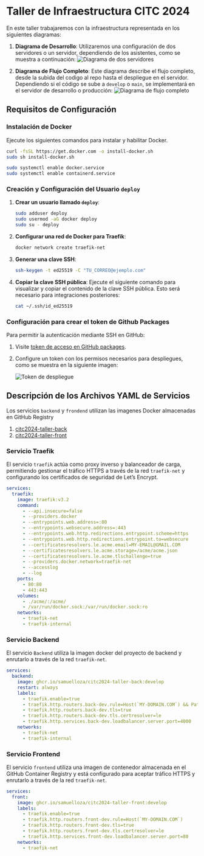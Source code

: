 
# Taller de Infraestructura CITC 2024

En este taller trabajaremos con la infraestructura representada en los siguientes diagramas:

1. **Diagrama de Desarrollo**: Utilizaremos una configuración de dos servidores o un servidor, dependiendo de los asistentes, como se muestra a continuación:
   ![Diagrama de dos servidores](assets/img/infra-2-servers.png)

2. **Diagrama de Flujo Completo**: Este diagrama describe el flujo completo, desde la subida del codigo al repo hasta el despliegue en el servidor. Dependiendo si el código se sube a `develop` o `main`, se implementará en el servidor de desarrollo o producción:
   ![Diagrama de flujo completo](./assets/img/all-flow.png)

## Requisitos de Configuración

### Instalación de Docker
Ejecute los siguientes comandos para instalar y habilitar Docker.

```bash
curl -fsSL https://get.docker.com -o install-docker.sh
sudo sh install-docker.sh

sudo systemctl enable docker.service
sudo systemctl enable containerd.service
```

### Creación y Configuración del Usuario `deploy`
1. **Crear un usuario llamado `deploy`**:
   ```bash
   sudo adduser deploy
   sudo usermod -aG docker deploy
   sudo su - deploy
   ```

2. **Configurar una red de Docker para Traefik**:
   ```bash
   docker network create traefik-net
   ```

3. **Generar una clave SSH**:
   ```bash
   ssh-keygen -t ed25519 -C "TU_CORREO@ejemplo.com"
   ```

4. **Copiar la clave SSH pública**:
   Ejecute el siguiente comando para visualizar y copiar el contenido de la clave SSH pública. Esto será necesario para integraciones posteriores:
   ```bash
   cat ~/.ssh/id_ed25519
   ```

### Configuración para crear el token de Github Packages
Para permitir la autenticación mediante SSH en GitHub:

1. Visite [token de acceso en GitHub packages](https://github.com/settings/tokens/new).
2. Configure un token con los permisos necesarios para despliegues, como se muestra en la siguiente imagen:

   ![Token de despliegue](./assets/img/deploy-packages-token.png)

## Descripción de los Archivos YAML de Servicios

Los servicios `backend` y `frondend` utilizan las imagenes Docker almacenadas en GitHub Registry
   1. [citc2024-taller-back](https://github.com/samuelloza/citc2024-taller-back)  
   1. [citc2024-taller-front](https://github.com/samuelloza/citc2024-taller-front)

### Servicio Traefik

El servicio `traefik` actúa como proxy inverso y balanceador de carga, permitiendo gestionar el tráfico HTTPS a través de la red `traefik-net` y configurando los certificados de seguridad de Let’s Encrypt.

```yaml
services:
  traefik:
    image: traefik:v3.2
    command:
      - --api.insecure=false
      - --providers.docker
      - --entrypoints.web.address=:80
      - --entrypoints.websecure.address=:443
      - --entrypoints.web.http.redirections.entrypoint.scheme=https
      - --entrypoints.web.http.redirections.entrypoint.to=websecure
      - --certificatesresolvers.le.acme.email=MY-EMAIL@GMAIL.COM
      - --certificatesresolvers.le.acme.storage=/acme/acme.json
      - --certificatesresolvers.le.acme.tlschallenge=true
      - --providers.docker.network=traefik-net
      - --accesslog
      - --log
    ports:
      - 80:80
      - 443:443
    volumes:
      - ./acme/:/acme/
      - /var/run/docker.sock:/var/run/docker.sock:ro
    networks:
      - traefik-net
      - traefik-internal
```

### Servicio Backend
El servicio `Backend` utiliza la imagen docker del proyecto de backend y enrutarlo a través de la red `traefik-net`.
```yaml
services:
  backend:
    image: ghcr.io/samuelloza/citc2024-taller-back:develop
    restart: always
    labels:
      - traefik.enable=true
      - traefik.http.routers.back-dev.rule=Host(`MY-DOMAIN.COM`) && PathPrefix(`/api/v1`)
      - traefik.http.routers.back-dev.tls=true
      - traefik.http.routers.back-dev.tls.certresolver=le
      - traefik.http.services.back-dev.loadbalancer.server.port=4000
    networks:
      - traefik-net
      - traefik-internal
```

### Servicio Frontend

El servicio `frontend` utiliza una imagen de contenedor almacenada en el GitHub Container Registry y está configurado para aceptar tráfico HTTPS y enrutarlo a través de la red `traefik-net`.

```yaml
services:
  front:
    image: ghcr.io/samuelloza/citc2024-taller-front:develop
    labels:
      - traefik.enable=true
      - traefik.http.routers.front-dev.rule=Host(`MY-DOMAIN.COM`)
      - traefik.http.routers.front-dev.tls=true
      - traefik.http.routers.front-dev.tls.certresolver=le
      - traefik.http.services.front-dev.loadbalancer.server.port=80
    networks:
      - traefik-net
```
